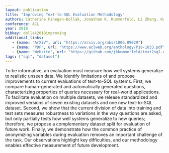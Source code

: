 ```yaml
---
layout: publication
title: "Improving Text-to-SQL Evaluation Methodology"
authors: Catherine Finegan-Dollak, Jonathan K. Kummerfeld, Li Zhang, Karthik Ramanathan, Sesh Sadasivam, Rui Zhang, Dragomir Radev
conference: ACL
year: 2018
bibkey: dollak2018improving
additional_links:
   - {name: "ArXiV", url: "https://arxiv.org/abs/1806.09029"}
   - {name: "PDF", url: "https://www.aclweb.org/anthology/P18-1033.pdf"}
   - {name: "Website", url: "https://github.com/jkkummerfeld/text2sql-data/"}
tags: ["sql", "dataset"]
---
```

To be informative, an evaluation must measure how well systems generalize to realistic unseen data. We identify limitations of and propose improvements to current evaluations of text-to-SQL systems. First, we compare human-generated and automatically generated questions, characterizing properties of queries necessary for real-world applications. To facilitate evaluation on multiple datasets, we release standardized and improved versions of seven existing datasets and one new text-to-SQL dataset. Second, we show that the current division of data into training and test sets measures robustness to variations in the way questions are asked, but only partially tests how well systems generalize to new queries; therefore, we propose a complementary dataset split for evaluation of future work. Finally, we demonstrate how the common practice of anonymizing variables during evaluation removes an important challenge of the task. Our observations highlight key difficulties, and our methodology enables effective measurement of future development.
